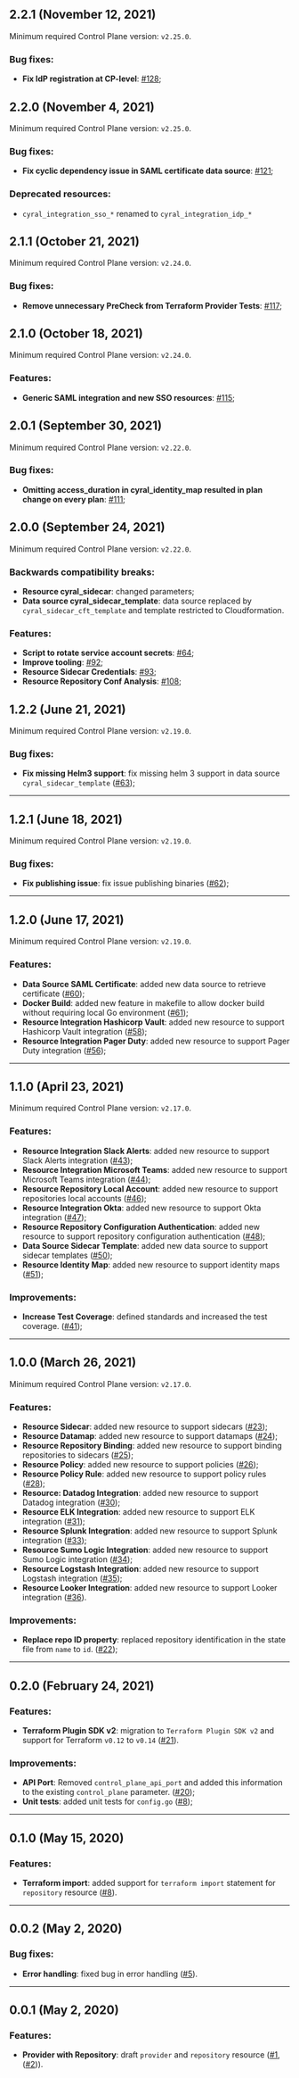 ## 2.2.1 (November 12, 2021)

Minimum required Control Plane version: `v2.25.0`.

### Bug fixes:
* **Fix IdP registration at CP-level**: [#128](https://github.com/cyralinc/terraform-provider-cyral/pull/128);

## 2.2.0 (November 4, 2021)

Minimum required Control Plane version: `v2.25.0`.

### Bug fixes:
* **Fix cyclic dependency issue in SAML certificate data source**: [#121](https://github.com/cyralinc/terraform-provider-cyral/pull/121);

### Deprecated resources:

* `cyral_integration_sso_*` renamed to `cyral_integration_idp_*`

## 2.1.1 (October 21, 2021)

Minimum required Control Plane version: `v2.24.0`.

### Bug fixes:
* **Remove unnecessary PreCheck from Terraform Provider Tests**: [#117](https://github.com/cyralinc/terraform-provider-cyral/pull/117);

## 2.1.0 (October 18, 2021)

Minimum required Control Plane version: `v2.24.0`.

### Features:
* **Generic SAML integration and new SSO resources**: [#115](https://github.com/cyralinc/terraform-provider-cyral/pull/115);

## 2.0.1 (September 30, 2021)

Minimum required Control Plane version: `v2.22.0`.

### Bug fixes:
* **Omitting access_duration in cyral_identity_map resulted in plan change on every plan**: [#111](https://github.com/cyralinc/terraform-provider-cyral/pull/111);

## 2.0.0 (September 24, 2021)

Minimum required Control Plane version: `v2.22.0`.

### Backwards compatibility breaks:
* **Resource cyral_sidecar**: changed parameters;
* **Data source cyral_sidecar_template**: data source replaced by `cyral_sidecar_cft_template` and template restricted to Cloudformation.

### Features:
* **Script to rotate service account secrets**: [#64](https://github.com/cyralinc/terraform-provider-cyral/pull/64);
* **Improve tooling**: [#92](https://github.com/cyralinc/terraform-provider-cyral/pull/92);
* **Resource Sidecar Credentials**: [#93](https://github.com/cyralinc/terraform-provider-cyral/pull/93);
* **Resource Repository Conf Analysis**: [#108](https://github.com/cyralinc/terraform-provider-cyral/pull/108);

## 1.2.2 (June 21, 2021)

Minimum required Control Plane version: `v2.19.0`.

### Bug fixes:
* **Fix missing Helm3 support**: fix missing helm 3 support in data source `cyral_sidecar_template` ([#63](https://github.com/cyralinc/terraform-provider-cyral/pull/63));

--------------

## 1.2.1 (June 18, 2021)

Minimum required Control Plane version: `v2.19.0`.

### Bug fixes:
* **Fix publishing issue**: fix issue publishing binaries ([#62](https://github.com/cyralinc/terraform-provider-cyral/pull/62));

--------------

## 1.2.0 (June 17, 2021)

Minimum required Control Plane version: `v2.19.0`.

### Features:
* **Data Source SAML Certificate**: added new data source to retrieve certificate ([#60](https://github.com/cyralinc/terraform-provider-cyral/pull/60));
* **Docker Build**: added new feature in makefile to allow docker build without requiring local Go environment ([#61](https://github.com/cyralinc/terraform-provider-cyral/pull/61));
* **Resource Integration Hashicorp Vault**: added new resource to support Hashicorp Vault integration ([#58](https://github.com/cyralinc/terraform-provider-cyral/pull/58));
* **Resource Integration Pager Duty**: added new resource to support Pager Duty integration ([#56](https://github.com/cyralinc/terraform-provider-cyral/pull/56));

--------------

## 1.1.0 (April 23, 2021)

Minimum required Control Plane version: `v2.17.0`.

### Features:
* **Resource Integration Slack Alerts**: added new resource to support Slack Alerts integration ([#43](https://github.com/cyralinc/terraform-provider-cyral/pull/43));
* **Resource Integration Microsoft Teams**: added new resource to support Microsoft Teams integration ([#44](https://github.com/cyralinc/terraform-provider-cyral/pull/44));
* **Resource Repository Local Account**: added new resource to support repositories local accounts ([#46](https://github.com/cyralinc/terraform-provider-cyral/pull/46));
* **Resource Integration Okta**: added new resource to support Okta integration ([#47](https://github.com/cyralinc/terraform-provider-cyral/pull/47));
* **Resource Repository Configuration Authentication**: added new resource to support repository configuration authentication ([#48](https://github.com/cyralinc/terraform-provider-cyral/pull/48));
* **Data Source Sidecar Template**: added new data source to support sidecar templates ([#50](https://github.com/cyralinc/terraform-provider-cyral/pull/50));
* **Resource Identity Map**: added new resource to support identity maps ([#51](https://github.com/cyralinc/terraform-provider-cyral/pull/51));

### Improvements:
* **Increase Test Coverage**: defined standards and increased the test coverage. ([#41](https://github.com/cyralinc/terraform-provider-cyral/pull/41));

--------------

## 1.0.0 (March 26, 2021)

Minimum required Control Plane version: `v2.17.0`.

### Features:
* **Resource Sidecar**: added new resource to support sidecars ([#23](https://github.com/cyralinc/terraform-provider-cyral/pull/23));
* **Resource Datamap**: added new resource to support datamaps ([#24](https://github.com/cyralinc/terraform-provider-cyral/pull/24));
* **Resource Repository Binding**: added new resource to support binding repositories to sidecars ([#25](https://github.com/cyralinc/terraform-provider-cyral/pull/25));
* **Resource Policy**: added new resource to support policies ([#26](https://github.com/cyralinc/terraform-provider-cyral/pull/26));
* **Resource Policy Rule**: added new resource to support policy rules ([#28](https://github.com/cyralinc/terraform-provider-cyral/pull/28));
* **Resource: Datadog Integration**: added new resource to support Datadog integration ([#30](https://github.com/cyralinc/terraform-provider-cyral/pull/30));
* **Resource ELK Integration**: added new resource to support ELK integration ([#31](https://github.com/cyralinc/terraform-provider-cyral/pull/31));
* **Resource Splunk Integration**: added new resource to support Splunk integration ([#33](https://github.com/cyralinc/terraform-provider-cyral/pull/33));
* **Resource Sumo Logic Integration**: added new resource to support Sumo Logic integration ([#34](https://github.com/cyralinc/terraform-provider-cyral/pull/34));
* **Resource Logstash Integration**: added new resource to support Logstash integration ([#35](https://github.com/cyralinc/terraform-provider-cyral/pull/35));
* **Resource Looker Integration**: added new resource to support Looker integration ([#36](https://github.com/cyralinc/terraform-provider-cyral/pull/36)).


### Improvements:
* **Replace repo ID property**: replaced repository identification in the state file from `name` to `id`. ([#22](https://github.com/cyralinc/terraform-provider-cyral/pull/22));

--------------

## 0.2.0 (February 24, 2021)

### Features:
* **Terraform Plugin SDK v2**: migration to `Terraform Plugin SDK v2` and support for Terraform `v0.12` to `v0.14` ([#21](https://github.com/cyralinc/terraform-provider-cyral/pull/21)).

### Improvements:
* **API Port**: Removed `control_plane_api_port` and added this information to the existing `control_plane` parameter. ([#20](https://github.com/cyralinc/terraform-provider-cyral/pull/20));
* **Unit tests**: added unit tests for `config.go` ([#8](https://github.com/cyralinc/terraform-provider-cyral/pull/8));

--------------

## 0.1.0 (May 15, 2020)

### Features:
* **Terraform import**: added support for `terraform import` statement for `repository` resource ([#8](https://github.com/cyralinc/terraform-provider-cyral/pull/8)).

--------------

## 0.0.2 (May 2, 2020)

### Bug fixes:
* **Error handling**: fixed bug in error handling ([#5](https://github.com/cyralinc/terraform-provider-cyral/pull/5)).

--------------

## 0.0.1 (May 2, 2020)

### Features:
* **Provider with Repository**: draft `provider` and `repository` resource ([#1](https://github.com/cyralinc/terraform-provider-cyral/pull/1), ([#2](https://github.com/cyralinc/terraform-provider-cyral/pull/2))).
